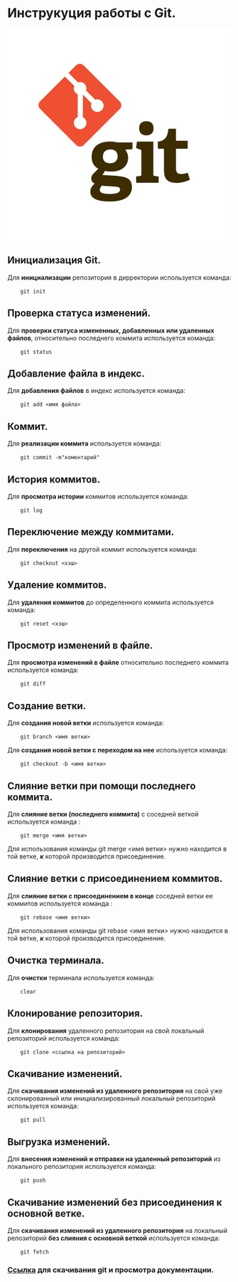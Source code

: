 # Инструкуция работы с Git.
![Логотип гита](/gitLogo.jpeg)
## Инициализация Git.

Для **инициализации** репозитория в дирректории используется команда:
```
    git init
```
## Проверка статуса изменений.
Для **проверки статуса измененных, добавленных или удаленных файлов**, относительно последнего коммита используется команда:
```
    git status
```
## Добавление файла в индекс.
Для **добавления файлов** в индекс используется команда: 
```
    git add <имя файла>
```
## Коммит.
Для **реализации коммита** используется команда:
```
    git commit -m"коментарий"
```
## История коммитов.
Для **просмотра истории** коммитов используется команда:
```
    git log
```
## Переключение между коммитами.
Для **переключения** на другой коммит используется команда:
```
    git checkout <хэш>
```
## Удаление коммитов.
Для **удаления коммитов** до определенного коммита используется команда:
```
    git reset <хэш>
```
## Просмотр изменений в файле.
Для **просмотра изменений в файле** относительно последнего коммита используется команда:
```
    git diff
```
## Создание ветки.
Для **создания новой ветки** используется команда:
```
    git branch <имя ветки>
```
Для **создания новой ветки с переходом на нее** используется команда:
```
    git checkout -b <имя ветки>
```
## Слияние ветки при помощи последнего коммита.
Для **слияние ветки (последнего коммита)** с соседней веткой используется команда :
```
    git merge <имя ветки>
```
Для использования команды git merge <имя ветки> нужно находится в той ветке, ***к*** которой производится присоединение.

## Слияние ветки с присоединением коммитов.
Для **слияние ветки c присоединением в конце** соседней ветки ее коммитов используется команда :
```
    git rebase <имя ветки>
```
Для использования команды git rebase <имя ветки> нужно находится в той ветке, ***к*** которой производится присоединение.
## Очистка терминала.
Для **очистки** терминала используется команда:
```
    clear
```
## Клонирование репозитория.
Для **клонирования** удаленного репозитория на свой локальный репозиторий используется команда:
```
    git clone <ссылка на репозиторий>
```
## Скачивание изменений.
Для **скачивания изменений из удаленного репозитория** на свой уже склонированный или инициализированный локальный репозиторий используется команда:
```
    git pull
``` 
## Выгрузка изменений.
Для **внесения изменений и отправки на удаленный репозиторий** из локального репозитория используется команда:
```
    git push
```
## Скачивание изменений без присоединения к основной ветке.
Для **скачивания изменений из удаленного репозитория** на локальный репозиторий **без слияния с основной веткой** используется команда:
```
    git fetch
```

### [Ссылка](https://git-scm.com/) для скачивания git и просмотра документации.